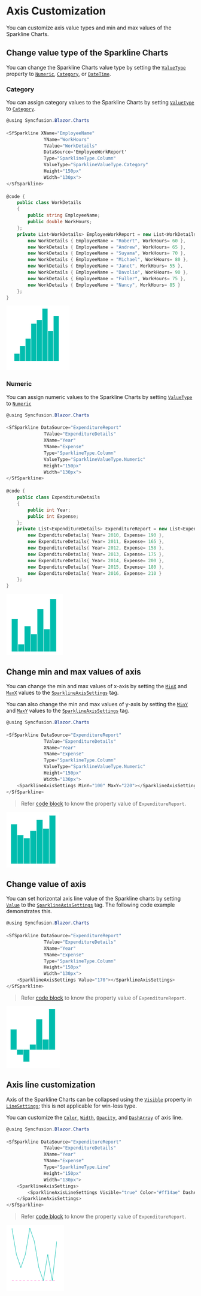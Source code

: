 # Axis Customization

You can customize axis value types and min and max values of the Sparkline Charts.

## Change value type of the Sparkline Charts

You can change the Sparkline Charts value type by setting the [`ValueType`](https://help.syncfusion.com/cr/cref_files/aspnetcore-blazor/Syncfusion.Blazor~Syncfusion.Blazor.Charts.ValueType.html) property to [`Numeric`](https://help.syncfusion.com/cr/cref_files/aspnetcore-blazor/Syncfusion.Blazor~Syncfusion.Blazor.Charts.ValueType.html), [`Category`](https://help.syncfusion.com/cr/cref_files/aspnetcore-blazor/Syncfusion.Blazor~Syncfusion.Blazor.Charts.ValueType.html), or [`DateTime`](https://help.syncfusion.com/cr/cref_files/aspnetcore-blazor/Syncfusion.Blazor~Syncfusion.Blazor.Charts.ValueType.html).

### Category

You can assign category values to the Sparkline Charts by setting [`ValueType`](https://help.syncfusion.com/cr/cref_files/aspnetcore-blazor/Syncfusion.Blazor~Syncfusion.Blazor.Charts.ValueType.html) to [`Category`](https://help.syncfusion.com/cr/cref_files/aspnetcore-blazor/Syncfusion.Blazor~Syncfusion.Blazor.Charts.ValueType.html).

```csharp
@using Syncfusion.Blazor.Charts

<SfSparkline XName="EmployeeName"
              YName="WorkHours"
              TValue="WorkDetails"
              DataSource='EmployeeWorkReport'
              Type="SparklineType.Column"
              ValueType="SparklineValueType.Category"
              Height="150px"
              Width="130px">
</SfSparkline>

@code {
    public class WorkDetails
    {
        public string EmployeeName;
        public double WorkHours;
    };
    private List<WorkDetails> EmployeeWorkReport = new List<WorkDetails> {
        new WorkDetails { EmployeeName = "Robert", WorkHours= 60 },
        new WorkDetails { EmployeeName = "Andrew", WorkHours= 65 },
        new WorkDetails { EmployeeName = "Suyama", WorkHours= 70 },
        new WorkDetails { EmployeeName = "Michael", WorkHours= 80 },
        new WorkDetails { EmployeeName = "Janet", WorkHours= 55 },
        new WorkDetails { EmployeeName = "Davolio", WorkHours= 90 },
        new WorkDetails { EmployeeName = "Fuller", WorkHours= 75 },
        new WorkDetails { EmployeeName = "Nancy", WorkHours= 85 }
    };
}
```

![Sparkline Charts with category type](./images/Axis/Category.png)

### Numeric

You can assign numeric values to the Sparkline Charts by setting [`ValueType`](https://help.syncfusion.com/cr/cref_files/aspnetcore-blazor/Syncfusion.Blazor~Syncfusion.Blazor.Charts.ValueType.html) to [`Numeric`](https://help.syncfusion.com/cr/cref_files/aspnetcore-blazor/Syncfusion.Blazor~Syncfusion.Blazor.Charts.ValueType.html)

```csharp
@using Syncfusion.Blazor.Charts

<SfSparkline DataSource="ExpenditureReport"
              TValue="ExpenditureDetails"
              XName="Year"
              YName="Expense"
              Type="SparklineType.Column"
              ValueType="SparklineValueType.Numeric"
              Height="150px"
              Width="130px">
</SfSparkline>

@code {
    public class ExpenditureDetails
    {
        public int Year;
        public int Expense;
    };
    private List<ExpenditureDetails> ExpenditureReport = new List<ExpenditureDetails> {
        new ExpenditureDetails{ Year= 2010, Expense= 190 },
        new ExpenditureDetails{ Year= 2011, Expense= 165 },
        new ExpenditureDetails{ Year= 2012, Expense= 158 },
        new ExpenditureDetails{ Year= 2013, Expense= 175 },
        new ExpenditureDetails{ Year= 2014, Expense= 200 },
        new ExpenditureDetails{ Year= 2015, Expense= 180 },
        new ExpenditureDetails{ Year= 2016, Expense= 210 }
    };
}
```

![Sparkline Charts with numeric value type](./images/Axis/Numeric.png)

## Change min and max values of axis

You can change the min and max values of x-axis by setting the [`MinX`](https://help.syncfusion.com/cr/cref_files/aspnetcore-blazor/Syncfusion.Blazor~Syncfusion.Blazor.Charts.SparklineAxisSettings~_minX.html) and [`MaxX`](https://help.syncfusion.com/cr/cref_files/aspnetcore-blazor/Syncfusion.Blazor~Syncfusion.Blazor.Charts.SparklineAxisSettings~_maxX.html) values to the [`SparklineAxisSettings`](https://help.syncfusion.com/cr/aspnetcore-blazor/Syncfusion.Blazor~Syncfusion.Blazor.Charts.SparklineAxisSettings.html) tag.

You can also change the min and max values of y-axis by setting the [`MinY`](https://help.syncfusion.com/cr/cref_files/aspnetcore-blazor/Syncfusion.Blazor~Syncfusion.Blazor.Charts.SparklineAxisSettings~_minY.html) and [`MaxY`](https://help.syncfusion.com/cr/cref_files/aspnetcore-blazor/Syncfusion.Blazor~Syncfusion.Blazor.Charts.SparklineAxisSettings~_maxY.html) values to the [`SparklineAxisSettings`](https://help.syncfusion.com/cr/cref_files/aspnetcore-blazor/Syncfusion.Blazor~Syncfusion.Blazor.Charts.SparklineAxisSettings.html) tag.

```csharp
@using Syncfusion.Blazor.Charts

<SfSparkline DataSource="ExpenditureReport"
              TValue="ExpenditureDetails"
              XName="Year"
              YName="Expense"
              Type="SparklineType.Column"
              ValueType="SparklineValueType.Numeric"
              Height="150px"
              Width="130px">
    <SparklineAxisSettings MinY="100" MaxY="220"></SparklineAxisSettings>
</SfSparkline>
```

> Refer [code block](#numeric) to know the property value of `ExpenditureReport`.

![Sparkline Charts with min and max value](./images/Axis/minmaxvalue.png)

## Change value of axis

You can set horizontal axis line value of the Sparkline charts by setting [`Value`](https://help.syncfusion.com/cr/cref_files/aspnetcore-blazor/Syncfusion.Blazor~Syncfusion.Blazor.Charts.SparklineAxisSettings~_value.html) to the [`SparklineAxisSettings`](https://help.syncfusion.com/cr/cref_files/aspnetcore-blazor/Syncfusion.Blazor~Syncfusion.Blazor.Charts.SparklineAxisSettings.html) tag. The following code example demonstrates this.

```csharp
@using Syncfusion.Blazor.Charts

<SfSparkline DataSource="ExpenditureReport"
              TValue="ExpenditureDetails"
              XName="Year"
              YName="Expense"
              Type="SparklineType.Column"
              Height="150px"
              Width="130px">
    <SparklineAxisSettings Value="170"></SparklineAxisSettings>
</SfSparkline>
```

> Refer [code block](#numeric) to know the property value of `ExpenditureReport`.

![Sparkline Charts with axis value](./images/Axis/AxisValue.png)

## Axis line customization

Axis of the Sparkline Charts can be collapsed using the [`Visible`](https://help.syncfusion.com/cr/cref_files/aspnetcore-blazor/Syncfusion.Blazor~Syncfusion.Blazor.Charts.SparklineAxisLineSettings~Visible.html) property in [`LineSettings`](https://help.syncfusion.com/cr/cref_files/aspnetcore-blazor/Syncfusion.Blazor~Syncfusion.Blazor.Charts.SparklineAxisLineSettings.html); this is not applicable for win-loss type.

You can customize the [`Color`](https://help.syncfusion.com/cr/cref_files/aspnetcore-blazor/Syncfusion.Blazor~Syncfusion.Blazor.Charts.SparklineAxisLineSettings.html), [`Width`](https://help.syncfusion.com/cr/cref_files/aspnetcore-blazor/Syncfusion.Blazor~Syncfusion.Blazor.Charts.SparklineAxisLineSettings~_width.html), [`Opacity`](https://help.syncfusion.com/cr/cref_files/aspnetcore-blazor/Syncfusion.Blazor~Syncfusion.Blazor.Charts.SparklineAxisLineSettings~_opacity.html), and [`DashArray`](https://help.syncfusion.com/cr/cref_files/aspnetcore-blazor/Syncfusion.Blazor~Syncfusion.Blazor.Charts.SparklineAxisLineSettings~_opacity.html) of axis line.

```csharp
@using Syncfusion.Blazor.Charts

<SfSparkline DataSource="ExpenditureReport"
              TValue="ExpenditureDetails"
              XName="Year"
              YName="Expense"
              Type="SparklineType.Line"
              Height="150px"
              Width="130px">
    <SparklineAxisSettings>
        <SparklineAxisLineSettings Visible="true" Color="#ff14ae" DashArray="5"></SparklineAxisLineSettings>
    </SparklineAxisSettings>
</SfSparkline>
```

> Refer [code block](#numeric) to know the property value of `ExpenditureReport`.

![Sparkline Charts with axis line settings](./images/Axis/LineCustomization.png)
